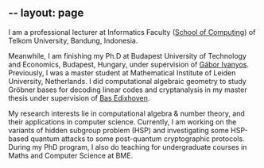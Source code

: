 --
layout: page
--

I am a professional lecturer at Informatics Faculty ([School of Computing](https://telkomuniversity.ac.id/en/school-of-informatics/)) of Telkom University, Bandung, Indonesia.

Meanwhile, I am finishing my Ph.D at Budapest University of Technology and Economics, Budapest, Hungary, under supervision of [Gábor Ivanyos](http://old.sztaki.hu/~ivanyos/). 
Previously, I was a master student at Mathematical Institute of Leiden University, Netherlands. I did computational algebraic geometry to study Gröbner bases for decoding linear codes and cryptanalysis in my master thesis under supervision of [Bas Edixhoven](https://en.wikipedia.org/wiki/Bas_Edixhoven).

My research interests lie in computational algebra & number theory, and their applications in computer science. Currently, I am working on the variants of hidden subgroup problem (HSP) and investigating some HSP-based quantum attacks to some post-quantum cryptographic protocols. 
During my PhD program, I also do teaching for undergraduate courses in Maths and Computer Science at BME.
